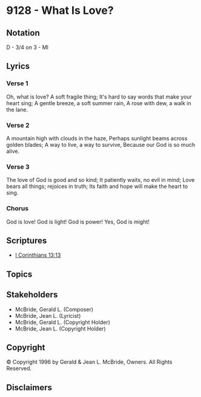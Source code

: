 # 9128 - What Is Love?

## Notation

D - 3/4 on 3 - MI

## Lyrics

### Verse 1

Oh, what is love? A soft fragile thing; It's hard to say words that make your heart sing; A gentle breeze, a soft summer rain, A rose with dew, a walk in the lane.

### Verse 2

A mountain  high with clouds in the haze, Perhaps sunlight beams across golden blades; A way to live, a way to survive, Because our God is so much alive.

### Verse 3

The love of God is good and so kind; It patiently waits, no evil in mind; Love bears all things; rejoices in truth; Its faith and hope will make the heart to sing.

### Chorus

God is love! God is light! God is power! Yes, God is might!


## Scriptures

- [I Corinthians 13:13](https://www.biblegateway.com/passage/?search=I%20Corinthians%2013%3A13)

## Topics


## Stakeholders

- McBride, Gerald L. (Composer)
- McBride, Jean L. (Lyricist)
- McBride, Gerald L. (Copyright Holder)
- McBride, Jean L. (Copyright Holder)

## Copyright

© Copyright 1996 by Gerald & Jean L. McBride, Owners. All Rights Reserved.


## Disclaimers


